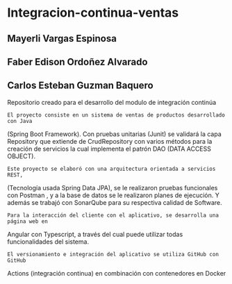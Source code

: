 # Integracion-continua-ventas

## Mayerli Vargas Espinosa
## Faber Edison Ordoñez Alvarado
## Carlos Esteban Guzman Baquero

Repositorio creado para el desarrollo del modulo de integración continúa

    El proyecto consiste en un sistema de ventas de productos desarrollado con Java
(Spring Boot Framework). Con pruebas unitarias (Junit) se validará la capa Repository que
extiende de CrudRepository con varios métodos para la creación de servicios la cual
implementa el patrón DAO (DATA ACCESS OBJECT).

    Este proyecto se elaboró con una arquitectura orientada a servicios REST,
(Tecnología usada Spring Data JPA), se le realizaron pruebas funcionales con Postman , y a
la base de datos se le realizaron planes de ejecución. Y además se trabajó con SonarQube
para su respectiva calidad de Software.

    Para la interacción del cliente con el aplicativo, se desarrolla una página web en
Angular con Typescript, a través del cual puede utilizar todas funcionalidades del sistema.

    El versionamiento e integración del aplicativo se utiliza GitHub con GitHub
Actions (integración continua) en combinación con contenedores en Docker
